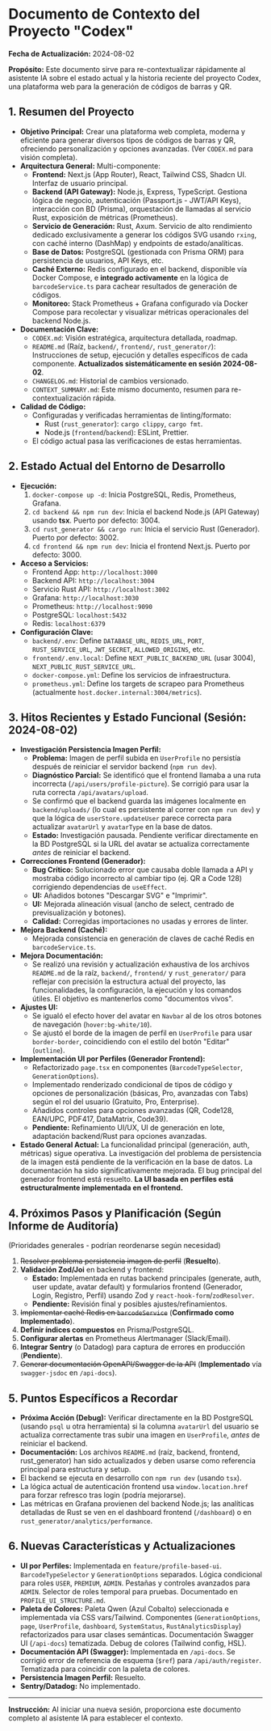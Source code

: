 # Documento de Contexto del Proyecto "Codex"

**Fecha de Actualización:** 2024-08-02

**Propósito:** Este documento sirve para re-contextualizar rápidamente al asistente IA sobre el estado actual y la historia reciente del proyecto Codex, una plataforma web para la generación de códigos de barras y QR.

## 1. Resumen del Proyecto

*   **Objetivo Principal:** Crear una plataforma web completa, moderna y eficiente para generar diversos tipos de códigos de barras y QR, ofreciendo personalización y opciones avanzadas. (Ver `CODEX.md` para visión completa).
*   **Arquitectura General:** Multi-componente:
    *   **Frontend:** Next.js (App Router), React, Tailwind CSS, Shadcn UI. Interfaz de usuario principal.
    *   **Backend (API Gateway):** Node.js, Express, TypeScript. Gestiona lógica de negocio, autenticación (Passport.js - JWT/API Keys), interacción con BD (Prisma), orquestación de llamadas al servicio Rust, exposición de métricas (Prometheus).
    *   **Servicio de Generación:** Rust, Axum. Servicio de alto rendimiento dedicado exclusivamente a generar los códigos SVG usando `rxing`, con caché interno (DashMap) y endpoints de estado/analíticas.
    *   **Base de Datos:** PostgreSQL (gestionada con Prisma ORM) para persistencia de usuarios, API Keys, etc.
    *   **Caché Externo:** Redis configurado en el backend, disponible vía Docker Compose, e **integrado activamente** en la lógica de `barcodeService.ts` para cachear resultados de generación de códigos.
    *   **Monitoreo:** Stack Prometheus + Grafana configurado vía Docker Compose para recolectar y visualizar métricas operacionales del backend Node.js.
*   **Documentación Clave:**
    *   `CODEX.md`: Visión estratégica, arquitectura detallada, roadmap.
    *   `README.md` (Raíz, `backend/`, `frontend/`, `rust_generator/`): Instrucciones de setup, ejecución y detalles específicos de cada componente. **Actualizados sistemáticamente en sesión 2024-08-02**.
    *   `CHANGELOG.md`: Historial de cambios versionado.
    *   `CONTEXT_SUMMARY.md`: Este mismo documento, resumen para re-contextualización rápida.
*   **Calidad de Código:**
    *   Configuradas y verificadas herramientas de linting/formato:
        *   Rust (`rust_generator`): `cargo clippy`, `cargo fmt`.
        *   Node.js (`frontend`/`backend`): ESLint, Prettier.
    *   El código actual pasa las verificaciones de estas herramientas.

## 2. Estado Actual del Entorno de Desarrollo

*   **Ejecución:**
    1.  `docker-compose up -d`: Inicia PostgreSQL, Redis, Prometheus, Grafana.
    2.  `cd backend && npm run dev`: Inicia el backend Node.js (API Gateway) usando **tsx**. Puerto por defecto: 3004.
    3.  `cd rust_generator && cargo run`: Inicia el servicio Rust (Generador). Puerto por defecto: 3002.
    4.  `cd frontend && npm run dev`: Inicia el frontend Next.js. Puerto por defecto: 3000.
*   **Acceso a Servicios:**
    *   Frontend App: `http://localhost:3000`
    *   Backend API: `http://localhost:3004`
    *   Servicio Rust API: `http://localhost:3002`
    *   Grafana: `http://localhost:3030`
    *   Prometheus: `http://localhost:9090`
    *   PostgreSQL: `localhost:5432`
    *   Redis: `localhost:6379`
*   **Configuración Clave:**
    *   `backend/.env`: Define `DATABASE_URL`, `REDIS_URL`, `PORT`, `RUST_SERVICE_URL`, `JWT_SECRET`, `ALLOWED_ORIGINS`, etc.
    *   `frontend/.env.local`: Define `NEXT_PUBLIC_BACKEND_URL` (usar 3004), `NEXT_PUBLIC_RUST_SERVICE_URL`.
    *   `docker-compose.yml`: Define los servicios de infraestructura.
    *   `prometheus.yml`: Define los targets de scrapeo para Prometheus (actualmente `host.docker.internal:3004/metrics`).

## 3. Hitos Recientes y Estado Funcional (Sesión: 2024-08-02)

*   **Investigación Persistencia Imagen Perfil:**
    *   **Problema:** Imagen de perfil subida en `UserProfile` no persistía después de reiniciar el servidor backend (`npm run dev`).
    *   **Diagnóstico Parcial:** Se identificó que el frontend llamaba a una ruta incorrecta (`/api/users/profile-picture`). Se corrigió para usar la ruta correcta `/api/avatars/upload`.
    *   Se confirmó que el backend guarda las imágenes localmente en `backend/uploads/` (lo cual es persistente al correr con `npm run dev`) y que la lógica de `userStore.updateUser` parece correcta para actualizar `avatarUrl` y `avatarType` en la base de datos.
    *   **Estado:** Investigación pausada. Pendiente verificar directamente en la BD PostgreSQL si la URL del avatar se actualiza correctamente *antes* de reiniciar el backend.
*   **Correcciones Frontend (Generador):**
    *   **Bug Crítico:** Solucionado error que causaba doble llamada a API y mostraba código incorrecto al cambiar tipo (ej. QR a Code 128) corrigiendo dependencias de `useEffect`.
    *   **UI:** Añadidos botones "Descargar SVG" e "Imprimir".
    *   **UI:** Mejorada alineación visual (ancho de select, centrado de previsualización y botones).
    *   **Calidad:** Corregidas importaciones no usadas y errores de linter.
*   **Mejora Backend (Caché):**
    *   Mejorada consistencia en generación de claves de caché Redis en `barcodeService.ts`.
*   **Mejora Documentación:**
    *   Se realizó una revisión y actualización exhaustiva de los archivos `README.md` de la raíz, `backend/`, `frontend/` y `rust_generator/` para reflejar con precisión la estructura actual del proyecto, las funcionalidades, la configuración, la ejecución y los comandos útiles. El objetivo es mantenerlos como "documentos vivos".
*   **Ajustes UI:**
    *   Se igualó el efecto hover del avatar en `Navbar` al de los otros botones de navegación (`hover:bg-white/10`).
    *   Se ajustó el borde de la imagen de perfil en `UserProfile` para usar `border-border`, coincidiendo con el estilo del botón "Editar" (`outline`).
*   **Implementación UI por Perfiles (Generador Frontend):**
    *   Refactorizado `page.tsx` en componentes (`BarcodeTypeSelector`, `GenerationOptions`).
    *   Implementado renderizado condicional de tipos de código y opciones de personalización (básicas, Pro, avanzadas con Tabs) según el rol del usuario (Gratuito, Pro, Enterprise).
    *   Añadidos controles para opciones avanzadas (QR, Code128, EAN/UPC, PDF417, DataMatrix, Code39).
    *   **Pendiente:** Refinamiento UI/UX, UI de generación en lote, adaptación backend/Rust para opciones avanzadas.
*   **Estado General Actual:** La funcionalidad principal (generación, auth, métricas) sigue operativa. La investigación del problema de persistencia de la imagen está pendiente de la verificación en la base de datos. La documentación ha sido significativamente mejorada. El bug principal del generador frontend está resuelto. **La UI basada en perfiles está estructuralmente implementada en el frontend.**

## 4. Próximos Pasos y Planificación (Según Informe de Auditoría)

(Prioridades generales - podrían reordenarse según necesidad)
1.  ~~Resolver problema persistencia imagen de perfil~~ (**Resuelto**).
2.  **Validación Zod/Joi** en backend y frontend:
    *   **Estado:** Implementada en rutas backend principales (generate, auth, user update, avatar default) y formularios frontend (Generador, Login, Registro, Perfil) usando Zod y `react-hook-form`/`zodResolver`.
    *   **Pendiente:** Revisión final y posibles ajustes/refinamientos.
3.  ~~Implementar caché Redis en `barcodeService`~~ (**Confirmado como Implementado**).
4.  **Definir índices compuestos** en Prisma/PostgreSQL.
5.  **Configurar alertas** en Prometheus Alertmanager (Slack/Email).
6.  **Integrar Sentry** (o Datadog) para captura de errores en producción (**Pendiente**).
7.  ~~Generar documentación OpenAPI/Swagger de la API~~ (**Implementado** vía `swagger-jsdoc` en `/api-docs`).

## 5. Puntos Específicos a Recordar

*   **Próxima Acción (Debug):** Verificar directamente en la BD PostgreSQL (usando `psql` u otra herramienta) si la columna `avatarUrl` del usuario se actualiza correctamente tras subir una imagen en `UserProfile`, *antes* de reiniciar el backend.
*   **Documentación:** Los archivos `README.md` (raíz, backend, frontend, rust_generator) han sido actualizados y deben usarse como referencia principal para estructura y setup.
*   El backend se ejecuta en desarrollo con `npm run dev` (usando `tsx`).
*   La lógica actual de autenticación frontend usa `window.location.href` para forzar refresco tras login (podría mejorarse).
*   Las métricas en Grafana provienen del backend Node.js; las analíticas detalladas de Rust se ven en el dashboard frontend (`/dashboard`) o en `rust_generator/analytics/performance`.

## 6. Nuevas Características y Actualizaciones

- **UI por Perfiles:** Implementada en `feature/profile-based-ui`. `BarcodeTypeSelector` y `GenerationOptions` separados. Lógica condicional para roles `USER`, `PREMIUM`, `ADMIN`. Pestañas y controles avanzados para `ADMIN`. Selector de roles temporal para pruebas. Documentado en `PROFILE_UI_STRUCTURE.md`.
- **Paleta de Colores:** Paleta Qwen (Azul Cobalto) seleccionada e implementada vía CSS vars/Tailwind. Componentes (`GenerationOptions`, `page`, `UserProfile`, `dashboard`, `SystemStatus`, `RustAnalyticsDisplay`) refactorizados para usar clases semánticas. Documentación Swagger UI (`/api-docs`) tematizada. Debug de colores (Tailwind config, HSL).
- **Documentación API (Swagger):** Implementada en `/api-docs`. Se corrigió error de referencia de esquema (`$ref`) para `/api/auth/register`. Tematizada para coincidir con la paleta de colores.
- **Persistencia Imagen Perfil:** Resuelto.
- **Sentry/Datadog:** No implementado.

---

**Instrucción:** Al iniciar una nueva sesión, proporciona este documento completo al asistente IA para establecer el contexto. 